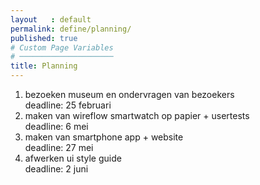```yaml
---
layout   : default
permalink: define/planning/
published: true
# Custom Page Variables
# ─────────────────────
title: Planning
---
```


1. bezoeken museum en ondervragen van bezoekers <br>
deadline: 25 februari
2. maken van wireflow smartwatch op papier + usertests <br>
deadline: 6 mei
3. maken van smartphone app + website <br>
deadline: 27 mei
4. afwerken ui style guide <br>
deadline: 2 juni
